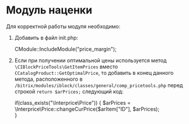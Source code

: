 Модуль наценки
============

Для корректной работы модуля необходимо: 

1) Добавить в файл init.php: 

    CModule::IncludeModule("price_margin");


2) Если при получении оптимальной цены используется метод ```\CIBlockPriceTools\GetItemPrices``` вместо ```CCatalogProduct::GetOptimalPrice```, то добавить в конец данного метода, расположенного в ```/bitrix/modules/iblock/classes/general/comp_pricetools.php``` перед строкой ```return $arPrices;``` следующий код:

    if(class_exists("\\Interprice\\Price")) {
        $arPrices = \Interprice\Price::changeCurPrice($arItem["ID"], $arPrices);   
    } 


